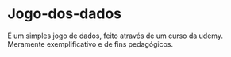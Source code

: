 # Jogo-dos-dados
É um simples jogo de dados, feito através de um curso da udemy. Meramente exemplificativo e de fins pedagógicos.
